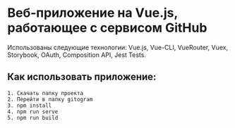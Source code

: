 # Веб-приложение на Vue.js, работающее с сервисом GitHub

Использованы следующие технологии: Vue.js, Vue-CLI, VueRouter, Vuex, Storybook, OAuth, Composition API, Jest Tests.

## Как использовать приложение:

```
1. Скачать папку проекта
2. Перейти в папку gitogram
3. npm install
4. npm run serve
5. npm run build

```
